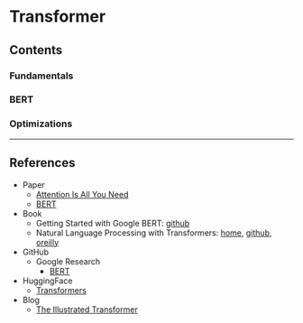 # Transformer

## Contents

### Fundamentals

### BERT

### Optimizations

---

## References

- Paper
  - [Attention Is All You Need](https://arxiv.org/abs/1706.03762)
  - [BERT](https://arxiv.org/abs/1810.04805)
- Book
  - Getting Started with Google BERT: [github](https://github.com/PacktPublishing/Getting-Started-with-Google-BERT)
  - Natural Language Processing with Transformers: [home](https://transformersbook.com/), [github](https://github.com/nlp-with-transformers/notebooks), [oreilly](https://www.oreilly.com/library/view/natural-language-processing/9781098136789/)
- GitHub
  - Google Research
    - [BERT](https://github.com/google-research/bert)
- HuggingFace
  - [Transformers](https://huggingface.co/docs/transformers)
- Blog
  - [The Illustrated Transformer](https://jalammar.github.io/illustrated-transformer/)

